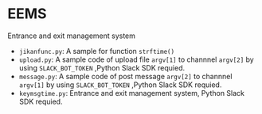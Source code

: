 # EEMS
Entrance and exit management system

- `jikanfunc.py`: A sample for function `strftime()`
- `upload.py`: A sample code of upload file `argv[1]` to channnel `argv[2]` by using `SLACK_BOT_TOKEN` ,Python Slack SDK requied.
- `message.py`: A sample code of post message `argv[2]` to channnel `argv[1]` by using `SLACK_BOT_TOKEN` ,Python Slack SDK requied.
- `keymsgtime.py`: Entrance and exit management system, Python Slack SDK requied.
